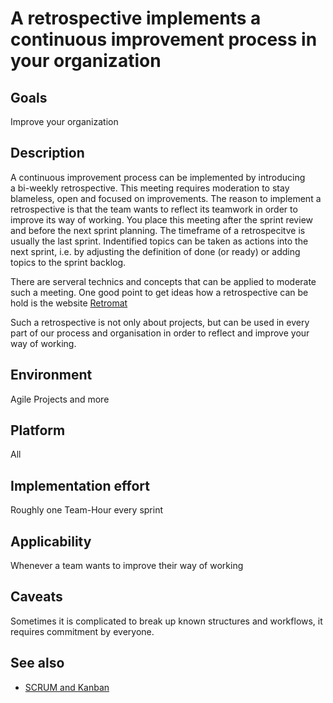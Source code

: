 # A retrospective implements a continuous improvement process in your organization

## Goals

Improve your organization

## Description

A continuous improvement process can be implemented by introducing a bi-weekly retrospective. This meeting requires moderation to stay blameless, open and focused on improvements. The reason to implement a retrospective is that the team wants to reflect its teamwork in order to improve its way of working. You place this meeting after the sprint review and before the next sprint planning. 
The timeframe of a retrospecitve is usually the last sprint. Indentified topics can be taken as actions into the next sprint, i.e. by adjusting the definition of done (or ready) or adding topics to the sprint backlog. 

There are serveral technics and concepts that can be applied to moderate such a meeting. 
One good point to get ideas how a retrospective can be hold is the website [Retromat](https://retromat.org/)

Such a retrospective is not only about projects, but can be used in every part of our process and organisation in order to reflect and improve your way of working.

## Environment

Agile Projects and more

## Platform

All

## Implementation effort

Roughly one Team-Hour every sprint

## Applicability

Whenever a team wants to improve their way of working

## Caveats

Sometimes it is complicated to break up known structures and workflows, it requires commitment by everyone.

## See also

- [SCRUM and Kanban](https://toolbox.basyskom.com/22)
